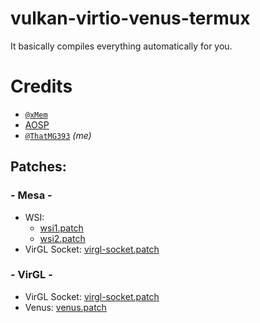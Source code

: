 # vulkan-virtio-venus-termux
It basically compiles everything automatically for you.


# Credits
- [`@xMem`](https://github.com/xMeM)
- [AOSP](https://source.android.com/)
- [`@ThatMG393`](https://github.com/ThatMG393) _(me)_

## Patches:
### - Mesa -
- WSI:
  - [wsi1.patch](https://github.com/xMeM/termux-packages/blob/23cf5ca365a1c3feb9960ae6490165dabcc9112b/packages/mesa-vulkan-icd-freedreno-dri3/wsi-no-pthread_cancel.patch)
  - [wsi2.patch](https://github.com/xMeM/termux-packages/blob/23cf5ca365a1c3feb9960ae6490165dabcc9112b/packages/mesa-vulkan-icd-freedreno-dri3/wsi-termux-x11.patch)
- VirGL Socket: [virgl-socket.patch](https://github.com/xMeM/termux-packages/blob/23cf5ca365a1c3feb9960ae6490165dabcc9112b/packages/mesa-vulkan-icd-freedreno-dri3/virgl-socket-path.patch)
### - VirGL -
- VirGL Socket: [virgl-socket.patch](https://github.com/xMeM/termux-packages/blob/37100273db2f57f2c63eac8571c3bba3d8dff855/x11-packages/virglrenderer/vtest-vtest_protocol.h.patch)
- Venus: [venus.patch](https://github.com/xMeM/termux-packages/blob/37100273db2f57f2c63eac8571c3bba3d8dff855/x11-packages/virglrenderer/virglrenderer-venus-android.patch)




